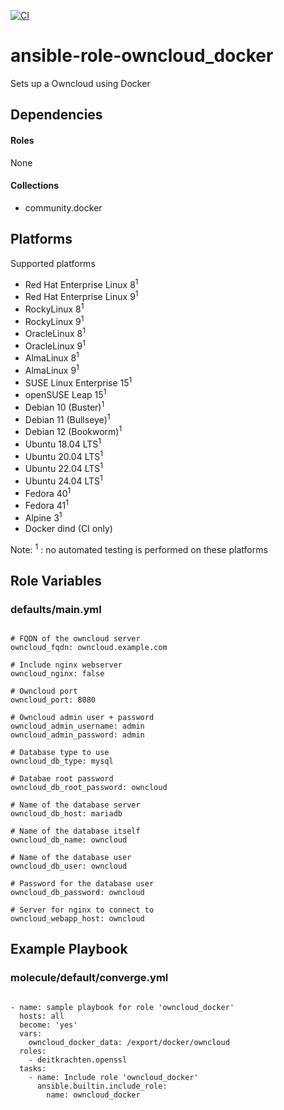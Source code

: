 [![CI](https://github.com/de-it-krachten/ansible-role-owncloud_docker/workflows/CI/badge.svg?event=push)](https://github.com/de-it-krachten/ansible-role-owncloud_docker/actions?query=workflow%3ACI)


# ansible-role-owncloud_docker

Sets up a Owncloud using Docker



## Dependencies

#### Roles
None

#### Collections
- community.docker

## Platforms

Supported platforms

- Red Hat Enterprise Linux 8<sup>1</sup>
- Red Hat Enterprise Linux 9<sup>1</sup>
- RockyLinux 8<sup>1</sup>
- RockyLinux 9<sup>1</sup>
- OracleLinux 8<sup>1</sup>
- OracleLinux 9<sup>1</sup>
- AlmaLinux 8<sup>1</sup>
- AlmaLinux 9<sup>1</sup>
- SUSE Linux Enterprise 15<sup>1</sup>
- openSUSE Leap 15<sup>1</sup>
- Debian 10 (Buster)<sup>1</sup>
- Debian 11 (Bullseye)<sup>1</sup>
- Debian 12 (Bookworm)<sup>1</sup>
- Ubuntu 18.04 LTS<sup>1</sup>
- Ubuntu 20.04 LTS<sup>1</sup>
- Ubuntu 22.04 LTS<sup>1</sup>
- Ubuntu 24.04 LTS<sup>1</sup>
- Fedora 40<sup>1</sup>
- Fedora 41<sup>1</sup>
- Alpine 3<sup>1</sup>
- Docker dind (CI only)

Note:
<sup>1</sup> : no automated testing is performed on these platforms

## Role Variables
### defaults/main.yml
<pre><code>
# FQDN of the owncloud server
owncloud_fqdn: owncloud.example.com

# Include nginx webserver
owncloud_nginx: false

# Owncloud port
owncloud_port: 8080

# Owncloud admin user + password
owncloud_admin_username: admin
owncloud_admin_password: admin

# Database type to use
owncloud_db_type: mysql

# Databae root password
owncloud_db_root_password: owncloud

# Name of the database server
owncloud_db_host: mariadb

# Name of the database itself
owncloud_db_name: owncloud

# Name of the database user
owncloud_db_user: owncloud

# Password for the database user
owncloud_db_password: owncloud

# Server for nginx to connect to
owncloud_webapp_host: owncloud
</pre></code>




## Example Playbook
### molecule/default/converge.yml
<pre><code>
- name: sample playbook for role 'owncloud_docker'
  hosts: all
  become: 'yes'
  vars:
    owncloud_docker_data: /export/docker/owncloud
  roles:
    - deitkrachten.openssl
  tasks:
    - name: Include role 'owncloud_docker'
      ansible.builtin.include_role:
        name: owncloud_docker
</pre></code>
